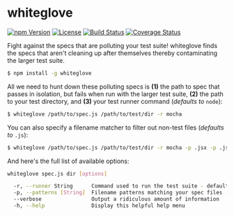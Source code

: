 whiteglove
==============

[![npm Version](https://img.shields.io/npm/v/whiteglove.svg)](https://www.npmjs.com/package/whiteglove) [![License](https://img.shields.io/npm/l/whiteglove.svg)](https://www.npmjs.com/package/whiteglove) [![Build Status](https://travis-ci.org/iancmyers/captain-planet.svg)](https://travis-ci.org/iancmyers/captain-planet) [![Coverage Status](https://coveralls.io/repos/github/iancmyers/captain-planet/badge.svg?branch=master)](https://coveralls.io/github/iancmyers/captain-planet?branch=master)

Fight against the specs that are polluting your test suite! whiteglove finds the specs that aren't cleaning up after themselves thereby contaminating the larger test suite.

```bash
$ npm install -g whiteglove
```

All we need to hunt down these polluting specs is **(1)** the path to spec that passes in isolation, but fails when run with the larger test suite, **(2)** the path to your test directory, and **(3)** your test runner command (_defaults to_ `node`):

```bash
$ whiteglove /path/to/spec.js /path/to/test/dir -r mocha
```

You can also specify a filename matcher to filter out non-test files (_defaults to_ `.js`):

```bash
$ whiteglove /path/to/spec.js /path/to/test/dir -r mocha -p .jsx -p .js
```

And here's the full list of available options:

```bash
whiteglove spec.js dir [options]

  -r, --runner String      Command used to run the test suite - default: node
  -p, --patterns [String]  Filename patterns matching your spec files - default: ['.js']
  --verbose                Output a ridiculous amount of information
  -h, --help               Display this helpful help menu
```
